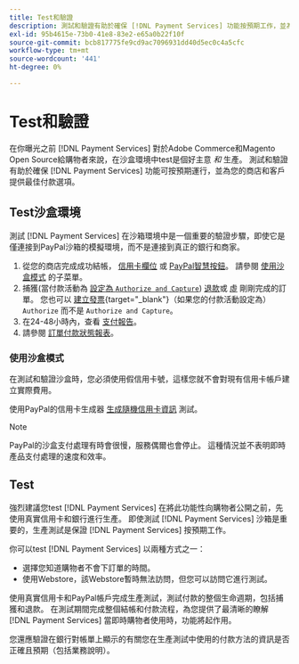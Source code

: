 ```yaml
---
title: Test和驗證
description: 測試和驗證有助於確保 [!DNL Payment Services] 功能按預期工作，並為客戶提供最佳付款選項
exl-id: 95b4615e-73b0-41e8-83e2-e65a0b22f10f
source-git-commit: bcb817775fe9cd9ac7096931dd40d5ec0c4a5cfc
workflow-type: tm+mt
source-wordcount: '441'
ht-degree: 0%

---
```


# Test和驗證

在你曝光之前 [!DNL Payment Services] 對於Adobe Commerce和Magento Open Source給購物者來說，在沙盒環境中test是個好主意 _和_ 生產。 測試和驗證有助於確保 [!DNL Payment Services] 功能可按預期運行，並為您的商店和客戶提供最佳付款選項。

## Test沙盒環境

測試 [!DNL Payment Services] 在沙箱環境中是一個重要的驗證步驟，即使它是僅連接到PayPal沙箱的模擬環境，而不是連接到真正的銀行和商家。

1. 從您的商店完成成功結帳， [信用卡欄位](payments-options.md#credit-card-fields) 或 [PayPal智慧按鈕](payments-options.md#paypal-smart-buttons)。 請參閱 [使用沙盒模式](#use-sandbox-mode) 的子菜單。
1. 捕獲(當付款活動為 [設定為 `Authorize and Capture`](onboard.md#set-payment-services-as-payment-method)) [退款](refunds.md)或 [虛](voids.md) 剛剛完成的訂單。 您也可以 [建立發票](https://docs.magento.com/user-guide/sales/invoice-create.html){target=&quot;_blank&quot;}（如果您的付款活動設定為） `Authorize` 而不是 `Authorize and Capture`。
1. 在24-48小時內，查看 [支付報告](payouts.md)。
1. 請參閱 [訂單付款狀態報表](order-payment-status.md)。

### 使用沙盒模式

在測試和驗證沙盒時，您必須使用假信用卡號，這樣您就不會對現有信用卡帳戶建立實際費用。

使用PayPal的信用卡生成器 [生成隨機信用卡資訊](https://www.paypal.com/us/smarthelp/article/where-can-i-find-test-credit-card-numbers-ts2157) 測試。

>[!NOTE]
>
>PayPal的沙盒支付處理有時會很慢，服務偶爾也會停止。 這種情況並不表明即時產品支付處理的速度和效率。

## Test

強烈建議您test [!DNL Payment Services] 在將此功能性向購物者公開之前，先使用真實信用卡和銀行進行生產。 即使測試 [!DNL Payment Services] 沙箱是重要的，生產測試是保證 [!DNL Payment Services] 按預期工作。

你可以test [!DNL Payment Services] 以兩種方式之一：

* 選擇您知道購物者不會下訂單的時間。
* 使用Webstore，該Webstore暫時無法訪問，但您可以訪問它進行測試。

使用真實信用卡和PayPal帳戶完成生產測試，測試付款的整個生命週期，包括捕獲和退款。 在測試期間完成整個結帳和付款流程，為您提供了最清晰的瞭解 [!DNL Payment Services] 當即時購物者使用時，功能將起作用。

您還應驗證在銀行對帳單上顯示的有關您在生產測試中使用的付款方法的資訊是否正確且預期（包括業務說明）。
